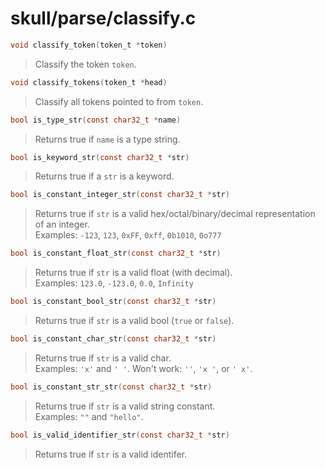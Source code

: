 # skull/parse/classify.c

```c
void classify_token(token_t *token)
```

> Classify the token `token`.

```c
void classify_tokens(token_t *head)
```

> Classify all tokens pointed to from `token`.

```c
bool is_type_str(const char32_t *name)
```

> Returns true if `name` is a type string.

```c
bool is_keyword_str(const char32_t *str)
```

> Returns true if a `str` is a keyword.

```c
bool is_constant_integer_str(const char32_t *str)
```

> Returns true if `str` is a valid hex/octal/binary/decimal representation of an integer.
> \
> Examples: `-123`, `123`, `0xFF`, `0xff`, `0b1010`, `0o777`

```c
bool is_constant_float_str(const char32_t *str)
```

> Returns true if `str` is a valid float (with decimal).
> \
> Examples: `123.0`, `-123.0`, `0.0`, `Infinity`

```c
bool is_constant_bool_str(const char32_t *str)
```

> Returns true if `str` is a valid bool (`true` or `false`).

```c
bool is_constant_char_str(const char32_t *str)
```

> Returns true if `str` is a valid char.
> \
> Examples: `'x'` and `' '`.
> Won't work: `''`, `'x '`, or `' x'`.

```c
bool is_constant_str_str(const char32_t *str)
```

> Returns true if `str` is a valid string constant.
> \
> Examples: `""` and `"hello"`.

```c
bool is_valid_identifier_str(const char32_t *str)
```

> Returns true if `str` is a valid identifer.

